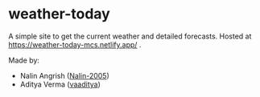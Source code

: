 # weather-today
A simple site to get the current weather and detailed forecasts.
Hosted at https://weather-today-mcs.netlify.app/ .

Made by: 
- Nalin Angrish ([Nalin-2005](https://github.com/Nalin-2005))
- Aditya Verma ([vaaditya](https://github.com/vaaditya))
